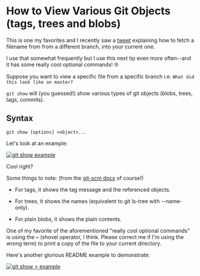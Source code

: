 # How to View Various Git Objects (tags, trees and blobs)

This is one my favorites and I recently saw a [tweet](https://twitter.com/captainsafia/status/864246151767261184) explaining how to fetch a filename
from from a different branch, into your current one.



I use that somewhat frequently but I use this next tip even more often--and it has some really cool optional commands! 🤓

Suppose you want to view a specific file from a specific branch i.e. `What did this look like on master?`

`git show` will (you guessed!) show various types of git objects (blobs, trees, tags, commits).

## Syntax

`git show [options] <object>...`

Let's look at an example:

[![git show example](https://asciinema.org/a/djoh0giawo4gb8rowod1mckk4.png)](https://asciinema.org/a/djoh0giawo4gb8rowod1mckk4)

Cool right?

Some things to note: (from the [git-scm docs](https://git-scm.com/docs) of course!)

* For tags, it shows the tag message and the referenced objects.

* For trees, it shows the names (equivalent to git ls-tree with --name-only).

* For plain blobs, it shows the plain contents.

One of my favorite of the aforementioned "really cool optional commands" is using the `>` (shovel operator, I think. Please correct me if I'm using the wrong term) to print a copy of the file to your current directory.

Here's another glorious README example to demonstrate:

[![git show > example](https://asciinema.org/a/426am73habm4l0qatxh03ycbt.png)](https://asciinema.org/a/426am73habm4l0qatxh03ycbt)




